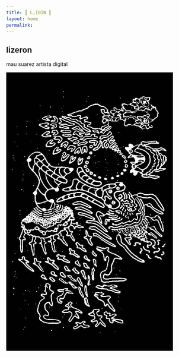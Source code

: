 ```yaml
---
title: ║ L;[0]N ║ 
layout: home
permalink:
---
```


## lizeron

mau suarez
artista digital

![rey de ¿? regiones](/assets/images/reydeXregiones.jpg)

